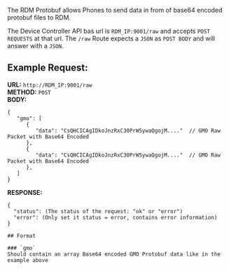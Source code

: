 The RDM Protobuf allows Phones to send data in from of base64 encoded protobuf files to RDM.

The Device Controller API bas url is `RDM_IP:9001/raw` and accepts `POST REQUESTS` at that url. The `/raw` Route expects a `JSON` as `POST BODY` and will answer with a `JSON`.


## Example Request: 
**URL:** `http://RDM_IP:9001/raw`<br>
**METHOD:** `POST`<br>
**BODY:** 
```
{
   "gmo": [
      {
         "data": "CsQHCICAgIDkoJnzRxC30PrW5ywaQgojM...."  // GMO Raw Packet with Base64 Encoded
      }, 
      {
         "data": "CsQHCICAgIDkoJnzRxC30PrW5ywaQgojM...."  // GMO Raw Packet with Base64 Encoded
      }, 
   ]
}
```
**RESPONSE:**
```
{
  "status": (The status of the request: "ok" or "error")
  "error": (Only set it status = error, contains error information)
}

## Format 

### `gmo`
Should contain an array Base64 encoded GMO Protobuf data like in the example above 

